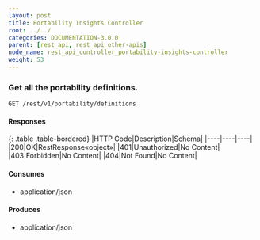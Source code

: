 ```yaml
---
layout: post
title: Portability Insights Controller
root: ../../
categories: DOCUMENTATION-3.0.0
parent: [rest_api, rest_api_other-apis]
node_name: rest_api_controller_portability-insights-controller
weight: 53
---
```


### Get all the portability definitions.
```
GET /rest/v1/portability/definitions
```

#### Responses

{: .table .table-bordered}
|HTTP Code|Description|Schema|
|----|----|----|
|200|OK|RestResponse«object»|
|401|Unauthorized|No Content|
|403|Forbidden|No Content|
|404|Not Found|No Content|


#### Consumes

* application/json

#### Produces

* application/json

